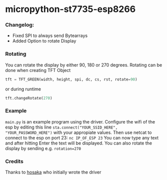 # micropython-st7735-esp8266

### Changelog:
* Fixed SPI to always send Bytearrays
* Added Option to rotate Display

### Rotating
You can rotate the display by either 90, 180 or 270 degrees.
Rotating can be done when creating TFT Object
```python
tft = TFT_GREEN(width, height, spi, dc, cs, rst, rotate=90)
```
or during runtime
```python
tft.changeRotate(270)
```

### Example
`main.py` is an example program using the driver.
Configure the wifi of the esp by editing this line
`sta.connect("YOUR_SSID_HERE", "YOUR_PASSWORD_HERE")`
with your appropiate values. Then use netcat to connect to the esp on port 23:
`nc IP_OF_ESP 23`
You can now type any text and after hitting Enter the text will be displayed.
You can also rotate the display by sending e.g.
`rotation=270`

### Credits
Thanks to <a href="https://github.com/hosaka/">hosaka</a> who initially wrote the driver
